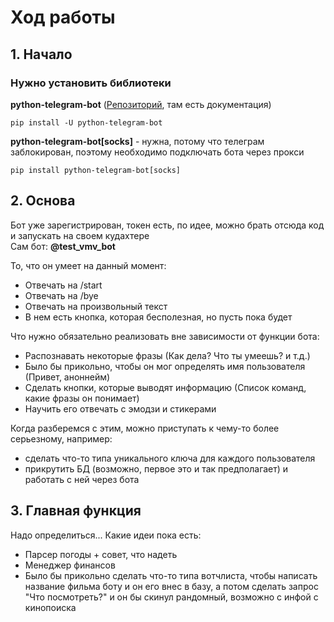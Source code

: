 # Ход работы

## 1. Начало
### Нужно установить библиотеки
**python-telegram-bot** ([Репозиторий](https://github.com/python-telegram-bot/python-telegram-bot), там есть документация) <br>
```
pip install -U python-telegram-bot
```
**python-telegram-bot[socks]** - нужна, потому что телеграм заблокирован, поэтому необходимо подключать бота через прокси
```
pip install python-telegram-bot[socks]
```
## 2. Основа
Бот уже зарегистрирован, токен есть, по идее, можно брать отсюда код и запускать на своем кудахтере <br> 
Сам бот: **@test_vmv_bot** <br>

То, что он умеет на данный момент: <br>
* Отвечать на /start
* Отвечать на /bye
* Отвечать на произвольный текст
* В нем есть кнопка, которая бесполезная, но пусть пока будет <br>

Что нужно обязательно реализовать вне зависимости от функции бота:
* Распознавать некоторые фразы (Как дела? Что ты умеешь? и т.д.)
* Было бы прикольно, чтобы он мог определять имя пользователя (Привет, аноннейм)
* Сделать кнопки, которые выводят информацию (Список команд, какие фразы он понимает)
* Научить его отвечать с эмодзи и стикерами

Когда разберемся с этим, можно приступать к чему-то более серьезному, например:
* сделать что-то типа уникального ключа для каждого пользователя
* прикрутить БД (возможно, первое это и так предполагает) и работать с ней через бота

## 3. Главная функция 
Надо определиться...
Какие идеи пока есть:
* Парсер погоды + совет, что надеть
* Менеджер финансов
* Было бы прикольно сделать что-то типа вотчлиста, чтобы написать название фильма боту и он его внес в базу, а потом сделать запрос "Что посмотреть?" и он бы скинул рандомный, возможно с инфой с кинопоиска
